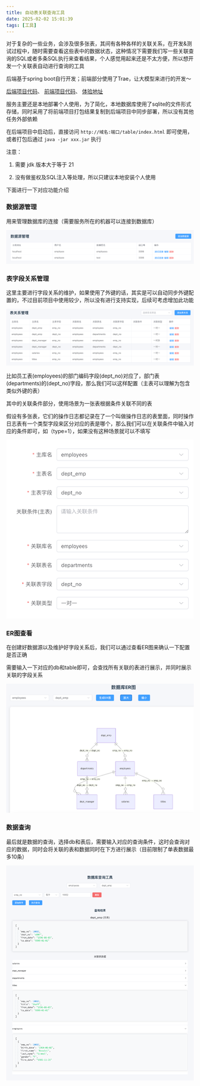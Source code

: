 ```yaml
---
title: 自动表关联查询工具
date: 2025-02-02 15:01:39
tags: [工具]
---
```


对于复杂的一些业务，会涉及很多张表，其间有各种各样的关联关系，在开发&测试过程中，随时需要查看这些表中的数据状态，这种情况下需要我们写一些关联查询的SQL或者多条SQL执行来查看结果，个人感觉用起来还是不太方便，所以想开发一个关联表自动进行查询的工具

后端基于spring boot自行开发；前端部分使用了Trae，让大模型来进行的开发～

[后端项目代码](https://github.com/zavier/table-relation)、 [前端项目代码](https://github.com/zavier/table-relation-front)、 [体验地址](https://zhengw-tech.com/table/index.html)

<!-- more -->

服务主要还是本地部署个人使用，为了简化，本地数据库使用了sqlite的文件形式存储，同时采用了将前端项目打包结果复制到后端项目中同步部署，所以没有其他任务外部依赖

在后端项目中启动后，直接访问 `http://域名:端口/table/index.html` 即可使用，或者打包后通过 `java -jar xxx.jar` 执行

注意：

1. 需要 jdk 版本大于等于 21

1. 没有做鉴权及SQL注入等处理，所以只建议本地安装个人使用

下面进行一下对应功能介绍

### 数据源管理

用来管理数据库的连接（需要服务所在的机器可以连接到数据库）

![image-20250202150929799](../images/table-relation/data-source-1.png)

### 表字段关系管理

这里主要进行字段关系的维护，如果使用了外键的话，其实是可以自动同步外键配置的，不过目前项目中使用较少，所以没有进行支持实现，后续可考虑增加此功能

![image-20250202151636888](../images/table-relation/table-relation.png)

比如员工表(employees)的部门编码字段(dept_no)对应了，部门表(departments)的(dept_no)字段，那么我们可以这样配置（主表可以理解为包含类似外键的表）

其中的关联条件部分，使用场景为一张表根据条件关联不同的表

假设有多张表，它们的操作日志都记录在了一个叫做操作日志的表里面，同时操作日志表有一个类型字段来区分对应的表是哪个，那么我们可以在关联条件中输入对应的条件即可，如（type=1），如果没有这种场景就可以不填写

![新增字段关系](../images/table-relation/add-table-relation.png)



### ER图查看

在创建好数据源以及维护好字段关系后，我们可以通过查看ER图来确认一下配置是否正确

需要输入一下对应的db和table即可，会查找所有关联的表进行展示，并同时展示关联的字段关系

![image-20250202153245488](../images/table-relation/er-diagram.png)

### 数据查询

最后就是数据的查询，选择db和表后，需要输入对应的查询条件，这时会查询对应的数据，同时会将关联的表和数据同时在下方进行展示（目前限制了单表数据最多10条）

![image-20250202153437403](../images/table-relation/data-query.png)



